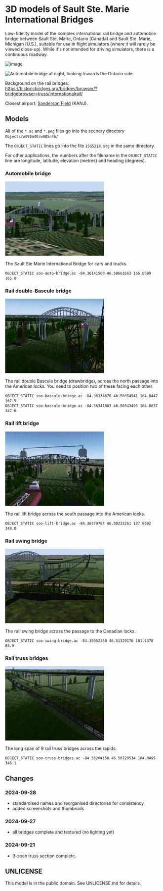 3D models of Sault Ste. Marie International Bridges
===================================================

Low-fidelity model of the complex international rail bridge and automobile bridge between Sault Ste. Marie, Ontario (Canada) and Sault Ste. Marie, Michigan (U.S.), suitable for use in flight simulators (where it will rarely be viewed close-up).  While it's not intended for driving simulators, there is a continuous roadway.

![image](https://github.com/user-attachments/assets/26681dd0-5c77-4a73-9263-6999aaa786cf)

![Automobile bridge at night, looking towards the Ontario side.](soo-auto-bridge/screenshot-night.png)

Background on the rail bridges: https://historicbridges.org/bridges/browser/?bridgebrowser=truss/internationalrail/

Closest airport: [Sanderson Field](https://ourairports.com/airports/KANJ/) (KANJ).


## Models

All of the ``*.ac`` and ``*.png`` files go into the scenery directory ``Objects/w090n40/w085n46/``

The ``OBJECT_STATIC`` lines go into the file ``1565218.stg`` in the same directory.

For other applications, the numbers after the filename in the ``OBJECT_STATIC`` line are longitude, latitude, elevation (metres) and heading (degrees).

### Automobile bridge

![Soo auto bridge screenshot](soo-auto-bridge/soo-auto-bridge-thumb.jpg)

The Sault Ste Marie International Bridge for cars and trucks.

```
OBJECT_STATIC soo-auto-bridge.ac -84.36141500 46.50661663 186.8689 165.0
```

### Rail double-Bascule bridge

![Soo rail double Bascule bridge screenshot](soo-bascule-bridge/soo-bascule-bridge-thumb.jpg)

The rail double Bascule bridge (drawbridge), across the north passage into the American locks.  You need to position two of these facing each other.

```
OBJECT_STATIC soo-bascule-bridge.ac -84.36334670 46.50354941 184.8447 167.5
OBJECT_STATIC soo-bascule-bridge.ac -84.36341883 46.50343495 184.8837 347.6
```

### Rail lift bridge

![Soo rail lift bridge screenshot](soo-lift-bridge/soo-lift-bridge-thumb.jpg)

The rail lift bridge across the south passage into the American locks.

```
OBJECT_STATIC soo-lift-bridge.ac -84.36379784 46.50233261 187.8692 348.0
```

### Rail swing bridge

![Soo rail swing bridge screenshot](soo-swing-bridge/soo-swing-bridge-thumb.jpg)

The rail swing bridge across the passage to the Canadian locks.

```
OBJECT_STATIC soo-swing-bridge.ac -84.35952360 46.51329176 181.5378 85.9
```

### Rail truss bridges

![Soo rail truss bridges screenshot](soo-truss-bridges/soo-truss-bridges-thumb.jpg)

The long span of 9 rail truss bridges across the rapids.

```
OBJECT_STATIC soo-truss-bridges.ac -84.36204158 46.50729534 184.8495 346.1
```

## Changes

### 2024-09-28

- standardised names and reorganised directories for consistency
- added screenshots and thumbnails

### 2024-09-27

- all bridges complete and textured (no lighting yet)

### 2024-09-21

- 9-span truss section complete.

## UNLICENSE

This model is in the public domain.  See UNLICENSE.md for details.
